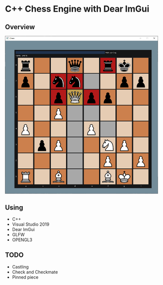 # C++ Chess Engine with Dear ImGui

## Overview

![Overview](https://github.com/jaelee0409/Chess-Engine/blob/main/src/assets/overview.PNG?raw=true)

## Using

- C++
- Visual Studio 2019
- Dear ImGui
- GLFW
- OPENGL3

## TODO

- Castling
- Check and Checkmate
- Pinned piece
